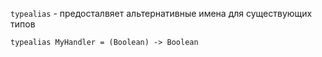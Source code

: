 `typealias` - предосталвяет альтернативные имена для существующих типов

```
typealias MyHandler = (Boolean) -> Boolean
```